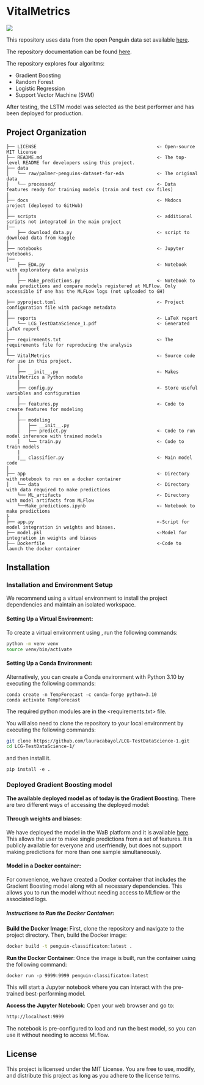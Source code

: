 # VitalMetrics

<a target="_blank" href="https://cookiecutter-data-science.drivendata.org/">
    <img src="https://img.shields.io/badge/CCDS-Project%20template-328F97?logo=cookiecutter" />
</a>

 This repository uses data from the open Penguin data set available [here](https://www.kaggle.com/datasets/satyajeetrai/palmer-penguins-dataset-for-eda).

The repository documentation can be found [here](https://lauracabayol.github.io/LCG-TestDataScience-1/).

The repository explores four algoritms: 

- Gradient Boosting
- Random Forest
- Logistic Regression
- Support Vector Machine (SVM)

After testing, the LSTM model was selected as the best performer and has been deployed for production.

## Project Organization

```
├── LICENSE                                            <- Open-source MIT license 
├── README.md                                          <- The top-level README for developers using this project.
├── data
│   └── raw/palmer-penguins-dataset-for-eda            <- The original data
│   └── processed/                                     <- Data features ready for training models (train and test csv files)
│
├── docs                                               <- Mkdocs project (deployed to GitHub)
│
├── scripts                                            <- additional scripts not integrated in the main project
│──
    ├── download_data.py                               <- script to download data from kaggle
│
├── notebooks                                          <- Jupyter notebooks. 
│──
    ├── EDA.py                                         <- Notebook with exploratory data analysis
    │
    ├── Make_predictions.py                            <- Notebook to make predictions and compare models registered at MLFlow. Only accessible if one has the MLFLow logs (not uploaded to GH)
    
├── pyproject.toml                                     <- Project configuration file with package metadata  
│
├── reports                                            <- LaTeX report
│   └── LCG_TestDataScience_1.pdf                      <- Generated LaTeX report
│
├── requirements.txt                                   <- The requirements file for reproducing the analysis 
│
└── VitalMetrics                                       <- Source code for use in this project.
    │
    ├── __init__.py                                    <- Makes VitalMetrics a Python module
    │
    ├── config.py                                      <- Store useful variables and configuration
    │    
    ├── features.py                                    <- Code to create features for modeling
    │
    ├── modeling                
    │   ├── __init__.py 
    │   ├── predict.py                                 <- Code to run model inference with trained models          
    │   └── train.py                                   <- Code to train models
    |
    |__ classifier.py                                  <- Main model code
│
├── app                                                <- Directory with notebook to run on a docker container
│   └── data                                           <- Directory with data required to make predictions
    └── ML_artifacts                                   <- Directory with model artifacts from MLFlow
    └──Make_predictions.ipynb                          <- Notebook to make predictions
├
├── app.py                                             <-Script for model integration in weights and biases.
├── model.pkl                                          <-Model for integration in weights and biases
├── Dockerfile                                         <-Code to launch the docker container
```

## Installation

### Installation and Environment Setup
We recommend using a virtual environment to install the project dependencies and maintain an isolated workspace.
#### Setting Up a Virtual Environment:
To create a virtual environment using <venv>, run the following commands:
```bash
python -m venv venv
source venv/bin/activate   
```
#### Setting Up a Conda Environment:
Alternatively, you can create a Conda environment with Python 3.10 by executing the following commands:
```
conda create -n TempForecast -c conda-forge python=3.10
conda activate TempForecast
```
The required python modules are in the <requirements.txt> file.

You will also need to clone the repository to your local environment by executing the following commands:

```bash
git clone https://github.com/lauracabayol/LCG-TestDataScience-1.git
cd LCG-TestDataScience-1/
```
and then install it.

```
pip install -e .
``` 

### Deployed Gradient Boosting model
**The available deployed model as of today is the Gradient Boosting**. There are two different ways of accessing the deployed model:

#### Through weights and biases:
We have deployed the model in the WaB platform and it is available [here](https://huggingface.co/spaces/lauracabayol/PENGUINS_CLASSIFIER). This allows the user to make single predictions from a set of features. It is publicly available for everyone and userfriendly, but does not support making predictions for more than one sample simultaneously. 

#### Model in a Docker container:

For convenience, we have created a Docker container that includes the Gradient Boosting model along with all necessary dependencies. This allows you to run the model without needing access to MLflow or the associated logs.

##### Instructions to Run the Docker Container:

**Build the Docker Image**: First, clone the repository and navigate to the project directory. Then, build the Docker image:
```bash
docker build -t penguin-classificaton:latest .
```
**Run the Docker Container**: Once the image is built, run the container using the following command:
```
docker run -p 9999:9999 penguin-classificaton:latest
```
This will start a Jupyter notebook where you can interact with the pre-trained best-performing model.

**Access the Jupyter Notebook**: Open your web browser and go to:
```bash
http://localhost:9999
```
The notebook is pre-configured to load and run the best model, so you can use it without needing to access MLflow.

## License

This project is licensed under the MIT License. You are free to use, modify, and distribute this project as long as you adhere to the license terms.






